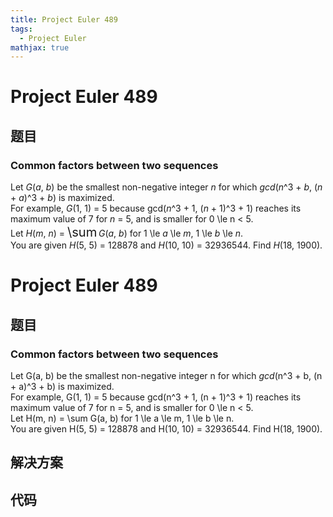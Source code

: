 ```yaml
---
title: Project Euler 489
tags:
  - Project Euler
mathjax: true
---
```

<escape><!-- more --></escape>
    
# Project Euler 489
## 题目
### Common factors between two sequences

Let <var>G</var>(<var>a</var>, <var>b</var>) be the smallest non-negative integer <var>n</var> for which <dfn title="Greatest common divisor">gcd</dfn>(<var>n</var>^3 + <var>b</var>, (<var>n</var> + <var>a</var>)^3 + <var>b</var>) is maximized.<br />
For example, <var>G</var>(1, 1) = 5 because gcd(<var>n</var>^3 + 1, (<var>n</var> + 1)^3 + 1) reaches its maximum value of 7 for <var>n</var> = 5, and is smaller for 0 \le n < 5.<br />
Let <var>H</var>(<var>m</var>, <var>n</var>) = <span style="font-size:larger;"><span style="font-size:larger;">\sum</span></span> <var>G</var>(<var>a</var>, <var>b</var>) for 1 \le <var>a</var> \le <var>m</var>, 1 \le <var>b</var> \le <var>n</var>.<br />
You are given <var>H</var>(5, 5) = 128878 and <var>H</var>(10, 10) = 32936544.
Find <var>H</var>(18, 1900).


# Project Euler 489
## 题目
### Common factors between two sequences

Let G(a, b) be the smallest non-negative integer n for which <dfn title="Greatest common divisor">gcd</dfn>(n^3 + b, (n + a)^3 + b) is maximized.<br>For example, G(1, 1) = 5 because gcd(n^3 + 1, (n + 1)^3 + 1) reaches its maximum value of 7 for n = 5, and is smaller for 0 \le n < 5.<br>Let H(m, n) = \sum G(a, b) for 1 \le a \le m, 1 \le b \le n.<br>You are given H(5, 5) = 128878 and H(10, 10) = 32936544.
Find H(18, 1900).


## 解决方案


## 代码


